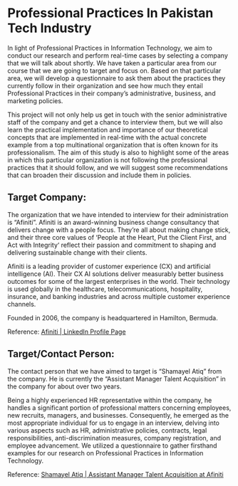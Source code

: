 
# Professional Practices In Pakistan Tech Industry

In light of Professional Practices in Information Technology, we aim to conduct our research and perform real-time cases by selecting a company that we will talk about shortly. We have taken a particular area from our course that we are going to target and focus on. Based on that particular area, we will develop a questionnaire to ask them about the practices they currently follow in their organization and see how much they entail Professional Practices in their company’s administrative, business, and marketing policies.

This project will not only help us get in touch with the senior administrative staff of the company and get a chance to interview them, but we will also learn the practical implementation and importance of our theoretical concepts that are implemented in real-time with the actual concrete example from a top multinational organization that is often known for its professionalism. The aim of this study is also to highlight some of the areas in which this particular organization is not following the professional practices that it should follow, and we will suggest some recommendations that can broaden their discussion and include them in policies.

## Target Company:

The organization that we have intended to interview for their administration is “Afiniti”. Afiniti is an award-winning business change consultancy that delivers change with a people focus. They’re all about making change stick, and their three core values of ‘People at the Heart, Put the Client First, and Act with Integrity‘ reflect their passion and commitment to shaping and delivering sustainable change with their clients.

Afiniti is a leading provider of customer experience (CX) and artificial intelligence (AI). Their CX AI solutions deliver measurably better business outcomes for some of the largest enterprises in the world. Their technology is used globally in the healthcare, telecommunications, hospitality, insurance, and banking industries and across multiple customer experience channels.

Founded in 2006, the company is headquartered in Hamilton, Bermuda.

Reference: [Afiniti | LinkedIn Profile Page](https://www.linkedin.com/company/afiniti-com/)

## Target/Contact Person:

The contact person that we have aimed to target is “Shamayel Atiq” from the company. He is currently the “Assistant Manager Talent Acquisition” in the company for about over two years.

Being a highly experienced HR representative within the company, he handles a significant portion of professional matters concerning employees, new recruits, managers, and businesses. Consequently, he emerged as the most appropriate individual for us to engage in an interview, delving into various aspects such as HR, administrative policies, contracts, legal responsibilities, anti-discrimination measures, company registration, and employee advancement. We utilized a questionnaire to gather firsthand examples for our research on Professional Practices in Information Technology.

Reference: [Shamayel Atiq | Assistant Manager Talent Acquisition at Afiniti](https://www.linkedin.com/in/shamayel-atiq-179b9612a/)
